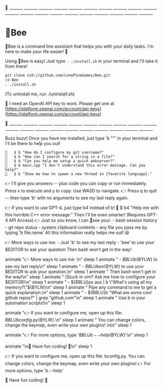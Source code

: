  🐝 _______  _______  _______  _______  _______  _______  _______  _______  _______  _______ _______  _______  _______  _______  _______  _______  _______  _______  _______  _______

# 🐝Bee

🐝Bee is a command line assistant that helps you with your daily tasks. I'm here to make your life easier! 🐝

Using 🐝Bee is easy! Just type `. ./install.sh` in your terminal and I'll take it from there!

```bash
git clone ssh://github.com/LonePineGames/Bee.git
cd Bee
. ./install.sh
```

(To uninstall me, run ./uninstall.sh)

🔑 I need an OpenAI API key to work.
Please get one at [https://platform.openai.com/account/api-keys] (https://platform.openai.com/account/api-keys)

 🐝 _______  _______  _______  _______  _______  _______  _______  _______  _______  _______ _______  _______  _______  _______  _______  _______  _______  _______  _______  _______

Buzz buzz! Once you have me installed, just type 'b "<your question>"' in your terminal and I'll be there to help you out!

    🐝   $ b "How do I configure my git username?"
    🐝   $ b "How can I search for a string in a file?"
    🐝   $ b "Can you help me setup a quick webserver?"
    🐝   $ b main.cpp "I don't understand this error message. Can you help?"
    🐝   $ b "Show me how to spawn a new thread in {favorite language}."

👉 I'll give you answers -- plus code you can copy or run immediately. Press x to execute and y to copy. Use WASD to navigate.
👉 Press q to quit -- then type 'b' with no arguments to see my last reply again.

👉 If you want to use GPT-4, just type b4 instead of b!
    🐝   $ b4 "Help me with this horrible C++ error message."
        Then I'll be even smarter! (Requires GPT-4 API Access)
👉 Just so you know, I can 👀see your:
    - bash session history
    - git repo status
    - system clipboard contents
    - any file you pass me by typing 'b file.name'
   All this information really helps me out! 😃


👉 More ways to use me: 
    - Just 'b' to see my last reply
    - 'bee' to use your $EDITOR to ask your question
        Then bash won't get in the way!

   animate "👉 More ways to use me: \n"
sleep 1
animate "   - ${BBLU}b${BYLW} to see my last reply\n"
sleep 1
animate "   - ${BBLU}bee${BYLW} to use your \$EDITOR to ask your question.\n"
sleep 1
animate "       Then bash won't get in the way!\n"
sleep 1
animate "       (Stuck in vim? Ask me how to configure your \$EDITOR)\n"
sleep 1
animate "   - ${BBLU}ps aux | b \"What's using all my memory?\"${BYLW}\n"
sleep 1
animate "       Pipe any command to me to get a quick explanation.\n"
sleep 1
animate "   - ${BBLU}b \"What are some cool github repos?\" | grep \"github.com\"\n"
sleep 1
animate "       Use b in your automation scripts!\n"
sleep 1

animate "👉 If you want to configure me, open up this file: ${BBLU}bconfig.py${BYLW}.\n"
sleep 1
animate "    You can change colors, change the keymap, even write your own plugins! \n\n"
sleep 1

animate "👉 For more options, type '${BBLU}b --help${BYLW}'\n"
sleep 1

animate "\n🐝 Have fun coding! 🐝\n"
sleep 1


👉 If you want to configure me, open up this file: bconfig.py.
    You can change colors, change the keymap, even write your own plugins!
👉 For more options, type 'b --help'

🐝 Have fun coding! 🐝

